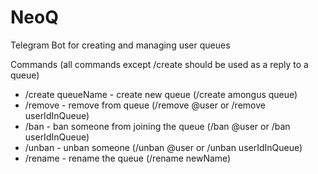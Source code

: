 # NeoQ
Telegram Bot for creating and managing user queues

Commands (all commands except /create should be used as a reply to a queue) </br>
 - /create queueName - create new queue (/create amongus queue) </br>
 - /remove - remove from queue (/remove @user or /remove userIdInQueue) </br>
 - /ban - ban someone from joining the queue (/ban @user or /ban userIdInQueue) </br>
 - /unban - unban someone (/unban @user or /unban userIdInQueue) </br>
 - /rename - rename the queue (/rename newName) </br>

